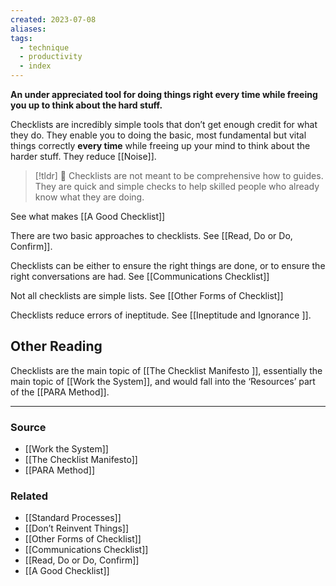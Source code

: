 ```yaml
---
created: 2023-07-08
aliases: 
tags:
  - technique
  - productivity
  - index
---
```

**An under appreciated tool for doing things right every time while freeing you up to think about the hard stuff.**

Checklists are incredibly simple tools that don’t get enough credit for what they do. They enable you to doing the basic, most fundamental but vital things correctly **every time** while freeing up your mind to think about the harder stuff. They reduce [[Noise]]. 

> [!tldr] 🔑 Checklists are not meant to be comprehensive how to guides. They are quick and simple checks to help skilled people who already know what they are doing.

See what makes [[A Good Checklist]]  

There are two basic approaches to checklists. See [[Read, Do or Do, Confirm]].

Checklists can be either to ensure the right things are done, or to ensure the right conversations are had. See [[Communications Checklist]]

Not all checklists are simple lists. See [[Other Forms of Checklist]] 

Checklists reduce errors of ineptitude. See [[Ineptitude and Ignorance ]].

## Other Reading

Checklists are the main topic of [[The Checklist Manifesto ]], essentially the main topic of [[Work the System]], and would fall into the ‘Resources’ part of the [[PARA Method]]. 

---

### Source
- [[Work the System]]
- [[The Checklist Manifesto]]
- [[PARA Method]]

### Related
- [[Standard Processes]] 
- [[Don’t Reinvent Things]] 
- [[Other Forms of Checklist]] 
- [[Communications Checklist]] 
- [[Read, Do or Do, Confirm]] 
- [[A Good Checklist]]